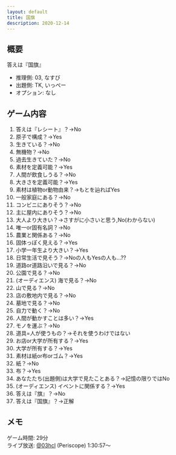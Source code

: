 ```yaml
---
layout: default
title: 国旗
description: 2020-12-14
---
```


## 概要

答えは『国旗』

- 推理側: 03, なすび
- 出題側: TK, いっぺー
- オプション: なし

## ゲーム内容

1. 答えは『レシート』？→No
2. 原子で構成？→Yes
3. 生きている？→No
4. 無機物？→No
5. 過去生きていた？→No
6. 素材を定義可能？→Yes
7. 人間が飲食しうる？→No
8. 大きさを定義可能？→Yes
9. 素材は植物or動物由来？→もとを辿ればYes
10. 一般家庭にある？→No
11. コンビニにありそう？→No
12. 主に屋内にありそう？→No
13. 大人より大きい？→さすがに小さいと思う,No(わからない)
14. 唯一or固有名詞？→No
15. 農業と関係ある？→No
16. 固体っぽく見える？→Yes
17. 小学一年生より大きい？→Yes
18. 日常生活で見そう？→Noの人もYesの人も…??
19. 道路or道路沿いで見る？→No
20. 公園で見る？→No
21. (オーディエンス) 海で見る？→No
22. 山で見る？→No
23. 店の敷地内で見る？→No
24. 墓地で見る？→No
25. 自力で動く？→No
26. 人間が動かすことは多い？→Yes
27. モノを運ぶ？→No
28. 道具=人が使うもの？→それを使うわけではない
29. お店or大学が所有する？→Yes
30. 大学が所有する？→Yes
31. 素材は紙or布orゴム？→Yes
32. 紙？→No
33. 布？→Yes
34. あなたたち(出題側)は大学で見たことある？→記憶の限りではNo
35. (オーディエンス) イベントに関係する？→Yes
36. 答えは『旗』？→No
37. 答えは『国旗』？→正解

## メモ

ゲーム時間: 29分  
ライブ放送: [@03hcl](https://www.periscope.tv/03hcl/1nAKELjMmVkxL?t=1h30m57s) (Periscope) 1:30:57～
